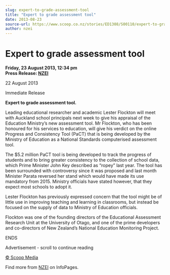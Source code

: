 ```yaml
---
slug: expert-to-grade-assessment-tool
title: "Expert to grade assessment tool"
date: 2013-08-23
source-url: https://www.scoop.co.nz/stories/ED1308/S00110/expert-to-grade-assessment-tool.htm
author: nzei
---
```

Expert to grade assessment tool
===============================

**Friday, 23 August 2013, 12:34 pm**  
**Press Release: [NZEI](https://info.scoop.co.nz/NZEI)**

22 August 2013

Immediate Release

  
**Expert to grade assessment tool.**

  
Leading educational researcher and academic Lester Flockton will meet with Auckland school principals next week to give his appraisal of the Education Ministry’s new assessment tool. Mr Flockton, who has been honoured for his services to education, will give his verdict on the online Progress and Consistency Tool (PaCT) that is being developed by the Ministry of Education as a National Standards computerised assessment tool.

The $5.2 million PaCT tool is being developed to track the progress of students and to bring greater consistency to the collection of school data, which Prime Minister John Key described as “ropey” last year. The tool has been surrounded with controversy since it was proposed and last month Minister Parata reversed her stand which would have made its use mandatory from 2015. Ministry officials have stated however, that they expect most schools to adopt it.

Lester Flockton has previously expressed concern that the tool might be of little use in improving teaching and learning in classrooms, but instead be focused on the supply of data to Ministry of Education officials.

Flockton was one of the founding directors of the Educational Assessment Research Unit at the University of Otago, and one of the prime developers and co-directors of New Zealand’s National Education Monitoring Project.

ENDS

Advertisement - scroll to continue reading





[© Scoop Media](http://www.scoop.co.nz/about/terms.html)

Find more from [NZEI](https://info.scoop.co.nz/NZEI) on InfoPages.